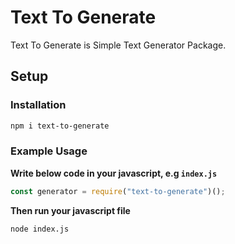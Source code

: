 # Text To Generate

Text To Generate is Simple Text Generator Package.

## Setup

### **Installation**

```bash
npm i text-to-generate
```

### **Example Usage**

**Write below code in your javascript, e.g `index.js`**

```js
const generator = require("text-to-generate")();
```

**Then run your javascript file**

```
node index.js
```
